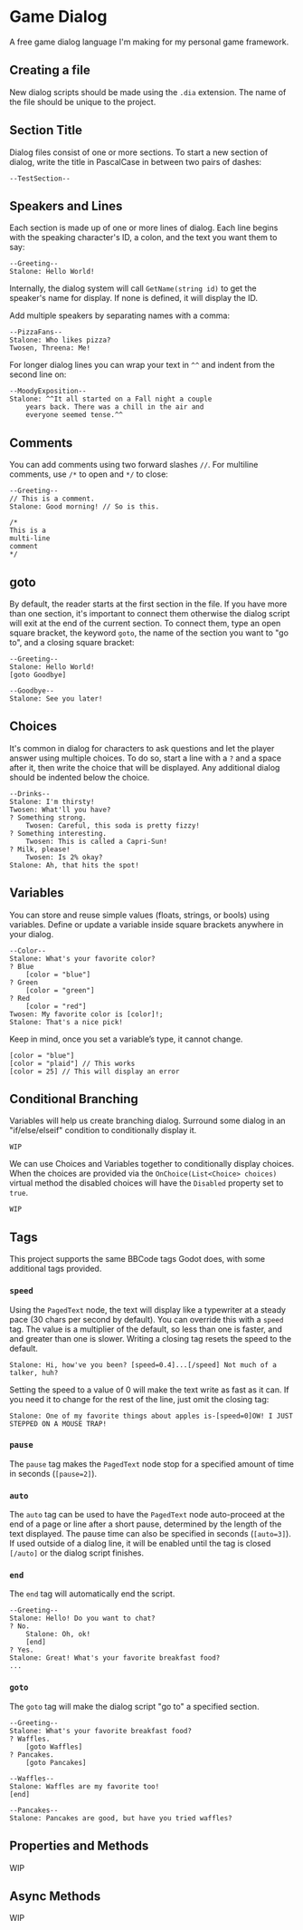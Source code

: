 # Game Dialog

A free game dialog language I'm making for my personal game framework.

## Creating a file

New dialog scripts should be made using the `.dia` extension. The name of the file should be unique to the project.

## Section Title

Dialog files consist of one or more sections. To start a new section of dialog, write the title in PascalCase in between two pairs of dashes:
```gamedialog
--TestSection--
```

## Speakers and Lines

Each section is made up of one or more lines of dialog. Each line begins with the speaking character's ID, a colon, and the text you want them to say:
```gamedialog
--Greeting--
Stalone: Hello World!
```

Internally, the dialog system will call `GetName(string id)` to get the speaker's name for display. If none is defined, it will display the ID.

Add multiple speakers by separating names with a comma:
```gamedialog
--PizzaFans--
Stalone: Who likes pizza?
Twosen, Threena: Me!
```

For longer dialog lines you can wrap your text in `^^` and indent from the second line on:
```gamedialog
--MoodyExposition--
Stalone: ^^It all started on a Fall night a couple 
    years back. There was a chill in the air and 
    everyone seemed tense.^^
```

## Comments

You can add comments using two forward slashes `//`. For multiline comments, use `/*` to open and `*/` to close:

```gamedialog
--Greeting--
// This is a comment.
Stalone: Good morning! // So is this.

/*
This is a
multi-line
comment
*/
```

## goto

By default, the reader starts at the first section in the file. If you have more than one section, it's important to connect them otherwise the dialog script will exit at the end of the current section. To connect them, type an open square bracket, the keyword `goto`, the name of the section you want to "go to", and a closing square bracket:

```gamedialog
--Greeting--
Stalone: Hello World!
[goto Goodbye]

--Goodbye--
Stalone: See you later!
```

## Choices

It's common in dialog for characters to ask questions and let the player answer using multiple choices. To do so, start a line with a `?` and a space after it, then write the choice that will be displayed. Any additional dialog should be indented below the choice.

```gamedialog
--Drinks--
Stalone: I'm thirsty!
Twosen: What'll you have?
? Something strong.
    Twosen: Careful, this soda is pretty fizzy!
? Something interesting.
    Twosen: This is called a Capri-Sun!
? Milk, please!
    Twosen: Is 2% okay?
Stalone: Ah, that hits the spot!
```

## Variables

You can store and reuse simple values (floats, strings, or bools) using variables. Define or update a variable inside square brackets anywhere in your dialog.

```gamedialog
--Color--
Stalone: What's your favorite color?
? Blue
    [color = "blue"]
? Green
    [color = "green"]
? Red
    [color = "red"]
Twosen: My favorite color is [color]!;
Stalone: That's a nice pick!
```

Keep in mind, once you set a variable’s type, it cannot change.

```
[color = "blue"]
[color = "plaid"] // This works
[color = 25] // This will display an error
```

## Conditional Branching

Variables will help us create branching dialog. Surround some dialog in an "if/else/elseif" condition to conditionally display it.

```gamedialog
WIP
```

We can use Choices and Variables together to conditionally display choices. When the choices are provided via the `OnChoice(List<Choice> choices)` virtual method the disabled choices will have the `Disabled` property set to `true`.

```gamedialog
WIP
```

## Tags

This project supports the same BBCode tags Godot does, with some additional tags provided.

### `speed`

Using the `PagedText` node, the text will display like a typewriter at a steady pace (30 chars per second by default). You can override this with a `speed` tag. The value is a multiplier of the default, so less than one is faster, and and greater than one is slower. Writing a closing tag resets the speed to the default.
```
Stalone: Hi, how've you been? [speed=0.4]...[/speed] Not much of a talker, huh?
```

Setting the speed to a value of 0 will make the text write as fast as it can. If you need it to change for the rest of the line, just omit the closing tag:
```
Stalone: One of my favorite things about apples is-[speed=0]OW! I JUST STEPPED ON A MOUSE TRAP!
```

### `pause`

The `pause` tag makes the `PagedText` node stop for a specified amount of time in seconds (`[pause=2]`).

### `auto`

The `auto` tag can be used to have the `PagedText` node auto-proceed at the end of a page or line after a short pause, determined by the length of the text displayed. The pause time can also be specified in seconds (`[auto=3]`). If used outside of a dialog line, it will be enabled until the tag is closed `[/auto]` or the dialog script finishes.

### `end`

The `end` tag will automatically end the script.

```
--Greeting--
Stalone: Hello! Do you want to chat?
? No.
    Stalone: Oh, ok!
    [end]
? Yes.
Stalone: Great! What's your favorite breakfast food?
...
```

### `goto`

The `goto` tag will make the dialog script "go to" a specified section.

```
--Greeting--
Stalone: What's your favorite breakfast food?
? Waffles.
    [goto Waffles]
? Pancakes.
    [goto Pancakes]

--Waffles--
Stalone: Waffles are my favorite too!
[end]

--Pancakes--
Stalone: Pancakes are good, but have you tried waffles?
```

## Properties and Methods

WIP

## Async Methods

WIP